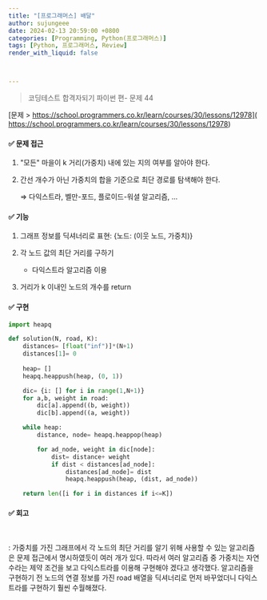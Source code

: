 ```yaml
---
title: "[프로그래머스] 배달"
author: sujungeee
date: 2024-02-13 20:59:00 +0800
categories: [Programming, Python(프로그래머스)]
tags: [Python, 프로그래머스, Review]
render_with_liquid: false



---
```




> 코딩테스트 합격자되기 파이썬 편- 문제 44

[문제 >   https://school.programmers.co.kr/learn/courses/30/lessons/12978]( https://school.programmers.co.kr/learn/courses/30/lessons/12978)





#### ✅ 문제 접근

1. "모든" 마을이 k 거리(가중치) 내에 있는 지의 여부를 알아야 한다. 



2. 간선 개수가 아닌 가중치의 합을 기준으로 최단 경로를 탐색해야 한다.

   ⇒ 다익스트라, 벨만-포드, 플로이드-워셜 알고리즘, ...



#### ✅ 기능

1. 그래프 정보를 딕셔너리로 표현: {노드: (이웃 노드, 가중치)}



2. 각 노드 값의 최단 거리를 구하기
   - 다익스트라 알고리즘 이용



3. 거리가 k 이내인 노드의 개수를 return




#### ✅ 구현

```python
import heapq

def solution(N, road, K):
    distances= [float("inf")]*(N+1)
    distances[1]= 0
    
    heap= []
    heapq.heappush(heap, (0, 1))

    dic= {i: [] for i in range(1,N+1)}
    for a,b, weight in road:
        dic[a].append((b, weight))
        dic[b].append((a, weight))

    while heap:
        distance, node= heapq.heappop(heap)

        for ad_node, weight in dic[node]:
            dist= distance+ weight
            if dist < distances[ad_node]:
                distances[ad_node]= dist
                heapq.heappush(heap, (dist, ad_node))

    return len([i for i in distances if i<=K])
```



#### ✅ 회고

​	

: 가중치를 가진 그래프에서 각 노드의 최단 거리를 알기 위해 사용할 수 있는 알고리즘은 문제 접근에서 명시하였듯이 여러 개가 있다. 따라서 여러 알고리즘 중 가중치는 자연수라는 제약 조건을 보고 다익스트라를 이용해 구현해야 겠다고 생각했다. 알고리즘을 구현하기 전 노드의 연결 정보를 가진 road 배열을 딕셔너리로 먼저 바꾸었더니 다익스트라를 구현하기 훨씬 수월해졌다.
